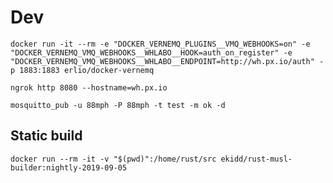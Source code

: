# Dev

``` shell
docker run -it --rm -e "DOCKER_VERNEMQ_PLUGINS__VMQ_WEBHOOKS=on" -e "DOCKER_VERNEMQ_VMQ_WEBHOOKS__WHLABO__HOOK=auth_on_register" -e "DOCKER_VERNEMQ_VMQ_WEBHOOKS__WHLABO__ENDPOINT=http://wh.px.io/auth" -p 1883:1883 erlio/docker-vernemq
```

``` shell
ngrok http 8080 --hostname=wh.px.io
```

``` shel
mosquitto_pub -u 88mph -P 88mph -t test -m ok -d
```

## Static build


``` shell
docker run --rm -it -v "$(pwd)":/home/rust/src ekidd/rust-musl-builder:nightly-2019-09-05
```
